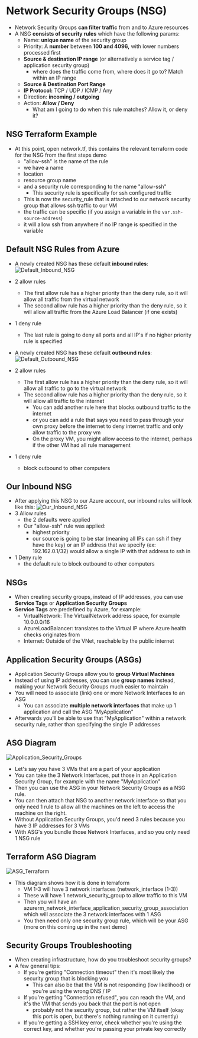 # Network Security Groups (NSG)
- Network Security Groups **can filter traffic** from and to Azure resources
- A NSG **consists of security rules** which have the following params:
  - Name: **unique name** of the security group
  - Priority: A **number** between **100 and 4096,** with lower numbers processed first
  - **Source & destination IP range** (or alternatively a service tag / application security group)
    - where does the traffic come from, where does it go to? Match within an IP range
  - **Source & Destination Port Range**
  - **IP Protocol:** TCP / UDP / ICMP / Any
  - Direction: **incoming / outgoing**
  - Action: **Allow / Deny**
    - What am I going to do when this rule matches? Allow it, or deny it?

## NSG Terraform Example
- At this point, open network.tf, this contains the relevant terraform code for the NSG from the first steps demo
  - "allow-ssh" is the name of the rule
  - we have a name
  - location
  - resource group name
  - and a security rule corresponding to the name "allow-ssh"
    - This security rule is specifically for ssh configured traffic
  - This is now the security_rule that is attached to our network security group that allows ssh traffic to our VM
  - the traffic can be specific (if you assign a variable in the `var.ssh-source-address`)
  - it will allow ssh from anywhere if no IP range is specified in the variable

## Default NSG Rules from Azure
- A newly created NSG has these default **inbound rules**:
![Default_Inbound_NSG](./Default_Inbound_NSG.PNG)

- 2 allow rules
  - The first allow rule has a higher priority than the deny rule, so it will allow all traffic from the virtual network
  - The second allow rule has a higher priority than the deny rule, so it will allow all traffic from the Azure Load Balancer (if one exists)
- 1 deny rule
  - The last rule is going to deny all ports and all IP's if no higher priority rule is specified

- A newly created NSG has these default **outbound rules**:
![Default_Outbound_NSG](./Default_Outbound_NSG.PNG)
- 2 allow rules
  - The first allow rule has a higher priority than the deny rule, so it will allow all traffic to go to the virtual network
  - The second allow rule has a higher priority than the deny rule, so it will allow all traffic to the internet
    - You can add another rule here that blocks outbound traffic to the internet
    - or you can add a rule that says you need to pass through your own proxy before the internet to deny internet traffic and only allow traffic to the proxy vm
    - On the proxy VM, you might allow access to the internet, perhaps if the other VM had all rule management
- 1 deny rule
  - block outbound to other computers
  
## Our Inbound NSG
- After applying this NSG to our Azure account, our inbound rules will look like this:
![Our_Inbound_NSG](./Our_Inbound_NSG.PNG)
- 3 Allow rules
  - the 2 defaults were applied
  - Our "allow-ssh" rule was applied:
    - highest priority
    - our source is going to be star (meaning all IPs can ssh if they have the key) or an IP address that we specify (ex: 192.162.0.1/32) would allow a single IP with that address to ssh in
- 1 Deny rule
  - the default rule to block outbound to other computers

## NSGs
- When creating security groups, instead of IP addresses, you can use **Service Tags** or **Application Security Groups**
- **Service Tags** are predefined by Azure, for example:
  - VirtualNetwork: The VirtualNetwork address space, for example 10.0.0.0/16
  - AzureLoadBalancer: translates to the Virtual IP where Azure health checks originates from
  - Internet: Outside of the VNet, reachable by the public internet

## Application Security Groups (ASGs)
- Application Security Groups allow you to **group Virtual Machines**
- Instead of using IP addresses, you can use **group names** instead, making your Network Security Groups much easier to maintain
- You will need to associate (link) one or more Network Interfaces to an ASG
  - You can associate **multiple network interfaces** that make up 1 application and call the ASG "MyApplication"
- Afterwards you'll be able to use that "MyApplication" within a network security rule, rather than specifying the single IP addresses

## ASG Diagram
![Application_Security_Groups](./Application_Security_Groups.PNG)

- Let's say you have 3 VMs that are a part of your application
- You can take the 3 Network Interfaces, put those in an Application Security Group, for example with the name "MyApplication"
- Then you can use the ASG in your Network Security Groups as a NSG rule.
- You can then attach that NSG to another network interface so that you only need 1 rule to allow all the machines on the left to access the machine on the right.
- Without Application Security Groups, you'd need 3 rules because you have 3 IP addresses for 3 VMs
- With ASG's you bundle those Network Interfaces, and so you only need 1 NSG rule

## Terraform ASG Diagram
![ASG_Terraform](./ASG_Terraform.PNG)
- This diagram shows how it is done in terraform
  - VM 1-3 will have 3 network interfaces (network_interface (1-3))
  - These will have 1 network_security_group to allow traffic to this VM
  - Then you will have an azurerm_network_interface_application_security_group_association which will associate the 3 network interfaces with 1 ASG
  - You then need only one security group rule, which will be your ASG (more on this coming up in the next demo)

## Security Groups Troubleshooting
- When creating infrastructure, how do you troubleshoot security groups?
- A few general tips:
  - If you're getting "Connection timeout" then it's most likely the security group that is blocking you
    - This can also be that the VM is not responding (low likelihood) or you're using the wrong DNS / IP
  - If you're getting "Connection refused", you can reach the VM, and it's the VM that sends you back that the port is not open
    - probably not the security group, but rather the VM itself (okay this port is open, but there's nothing running on it currently)
  - If you're getting a SSH key error, check whether you're using the correct key, and whether you're passing your private key correctly


  